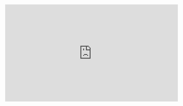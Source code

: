 <p align = "center">
<iframe width="560" height="315" src="https://www.youtube.com/embed/lX3bpuLK_Sg" title="YouTube video player" frameborder="0" allow="accelerometer; autoplay; clipboard-write; encrypted-media; gyroscope; picture-in-picture" allowfullscreen></iframe>
</p>
